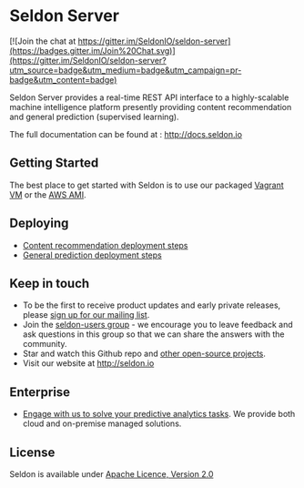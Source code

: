 # Seldon Server

[![Join the chat at https://gitter.im/SeldonIO/seldon-server](https://badges.gitter.im/Join%20Chat.svg)](https://gitter.im/SeldonIO/seldon-server?utm_source=badge&utm_medium=badge&utm_campaign=pr-badge&utm_content=badge)

Seldon Server provides a real-time REST API interface to a highly-scalable machine intelligence platform presently providing content recommendation and general prediction (supervised learning). 

The full documentation can be found at : http://docs.seldon.io

## Getting Started
The best place to get started with Seldon is to use our packaged [Vagrant VM](http://docs.seldon.io/vm.html) or the [AWS AMI](http://docs.seldon.io/vm-aws.html).

## Deploying

 * [Content recommendation deployment steps](http://docs.seldon.io/deploying-steps.html)
 * [General prediction deployment steps](http://docs.seldon.io/prediction-deployment.html)

## Keep in touch

* To be the first to receive product updates and early private releases, please [sign up for our mailing list](http://www.seldon.io/open-source/).
* Join the [seldon-users group](https://groups.google.com/forum/#!forum/seldon-users) - we encourage you to leave feedback and ask questions in this group so that we can share the answers with the community.
* Star and watch this Github repo and [other open-source projects](https://github.com/SeldonIO/). 
* Visit our website at http://seldon.io

## Enterprise

 * [Engage with us to solve your predictive analytics tasks](http://www.seldon.io/enterprise/). We provide both cloud and on-premise managed solutions.

## License
Seldon is available under [Apache Licence, Version 2.0](https://github.com/SeldonIO/seldon-server/blob/master/README.md)

